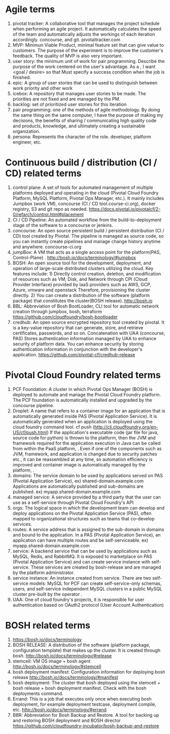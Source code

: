 # Agile terms

1. pivotal tracker: A collaborative tool that manages the project schedule when performing an agile project. It automatically calculates the speed of the team and automatically adjusts the workings of each iteration accordingly. concourse, and git. pivotaltracker.com
2. MVP: Minimun Viable Product, minimal feature set that can give value to customers. The purpose of the experiment is to improve the customer's feedback. The quality of MVP is also very important.
3. user story: the minimum unit of work for pair programming. Describe the purpose of the work centered on the user's advantage. As a <role>, I want <goal / desire> so that <benefit> Must specify a success condition when the job is finished.
4. epic: A group of user stories that can be used to distinguish between work priority and other work
5. icebox: A repository that manages user stories to be made. The priorities are not fixed and are managed by the PM.
6. backlog: set of prioritized user stories for this iteration
7. pair programming: one of the methods of agile methodology. By doing the same thing on the same computer, I have the purpose of making my decisions, the benefits of sharing / communicating high quality code and products, knowledge, and ultimately creating a sustainable organization.
8. persona: Represents the character of the role. developer, platform engineer, etc.

# Continuous build / distribution (CI / CD) related terms
1. control plane: A set of tools for automated management of multiple platforms deployed and operating in the cloud (Pivotal Cloud Foundry Platform, MySQL Platform, Pivotal Ops Manager, etc.). It mainly includes Jumpbox (work VM), concourse (CI / CD tool.course-ci.org), docker registry, S3 and git repo as needed.
https://docs.pivotal.io/pivotalcf/2-0/refarch/control.html#placement
2. CI / CD Pipeline: An automated workflow from the build-to-deployment stage of the software to a concourse or jenkins.
3. concourse: An open source persistent build / persistent distribution (CI / CD) tool created by Pivotal. The pipeline is managed as source code, so you can instantly create pipelines and manage change history anytime and anywhere. concourse-ci.org
4. jumpBox: A VM that acts as a single access point for the platform(PAS, Control-Plane) . http://bosh.io/docs/terminology/#jumpbox
5. BOSH: An open source tool for the development, deployment, and operation of large-scale distributed clusters utilizing the cloud. Key features include: 1) Directly control creation, deletion, and modification of resources such as VM, Disk, and Network through CPI (Cloud Provider Interface) provided by IaaS providers such as AWS, GCP, Azure, vmware and openstack Therefore, provisioning the cluster directly. 2) You can create a distribution of the software (platform package) that constitutes the cluster(BOSH release). http://bosh.io
6. BBL: Abbreviation of Bosh BootLoader, CLI tool for automatic network creation through jumpbox, bosh, terraform https://github.com/cloudfoundry/bosh-bootloader
7. credhub: An open source encrypted repository tool created by pivotal. It is a key-value repository that can generate, store, and retrieve certificates, passwords, and so on. Concatenation with UAA (concourse, PAS) Stores authentication information managed by UAA to enhance security of platform data. You can enhance security by storing authentication information in conjunction with the developer's application. https://github.com/pivotal-cf/credhub-release

# Pivotal Cloud Foundry related terms

1. PCF Foundation: A cluster in which Pivotal Ops Manager (BOSH) is deployed to automate and manage the Pivotal Cloud Foundry platform. The PCF foundation is automatically installed and upgraded by the concourse pipeline.
2. Droplet: A name that refers to a container image for an application that is automatically generated inside PAS (Pivotal Application Service). It is automatically generated when an application is deployed using the cloud foundry command tool. cf push (http://cli.cloudfoundry.org/en-US/cf/push.html)
If the application's executable code (jar file for java, source code for python) is thrown to the platform, then the JVM and framework required for the application execution in Java can be called from within the PaaS platform, . Even if one of the components such as JVM, framework, and application is changed due to security patches etc., it can be reassembled at any time, so automation efficiency is improved and container image is automatically managed by the platform, .
3. domains: The service domain to be used by applications served on PAS (Pivotal Application Service), ex) shared-domain.example.com
Applications are automatically published and sub-domains are published. ex) myapp.shared-domain.example.com
4. managed service: A service provided by a third party that the user can use as a self-service through Pivotal Cloud Foundry's API
5. orgs: The logical space in which the development team can develop and deploy applications on the Pivotal Application Service (PAS), often mapped to organizational structures such as teams that co-develop services.
6. routes: A service address that is assigned to the sub-domain in domains and bound to the application. In a PAS (Pivotal Application Service), an application can have multiple routes and be self-serviceable. ex) myapp.shared-domain.example.com
7. service: A backend service that can be used by applications such as MySQL, Redis, and RabbitMQ. It is exposed to marketplace on PAS (Pivotal Application Service) and can create service instance with self-service. These services are created by bosh-release and are managed by the platform administrator.
8. service instance: An instance created from service. There are two self-service models: MySQL for PCF can create self-service-only schemas, users, and self-service independent MySQL clusters in a public MySQL cluster pre-built by the operator .
9. UAA: One of cloud foundry's projects, it is responsible for user authentication based on OAuth2 protocol (User Account Authentication)


# BOSH related terms
1. https://bosh.io/docs/terminology
2. BOSH RELEASE: A distribution of the software (platform package, configuration template) that makes up the cluster. It is created through bosh. http://bosh.io/docs/terminology/#release
3. stemcell: VM OS image + bosh agent http://bosh.io/docs/terminology/#stemcell
4. bosh deployment manifest: Configuration information for deploying bosh release http://bosh.io/docs/terminology/#manifest
5. bosh deployment: The cluster that bosh deployed using the stemcell + bosh release + bosh deployment manifest. Check with the bosh deployments command.
6. Errand: This is a job that executes only once when executing bosh deployment, for example deployment testcase, deployment compile, etc. http://bosh.io/docs/terminology/#errand
7. BBR: Abbreviation for Bosh Backup and Restore. A tool for backing up and restoring BOSH deployment and BOSH director https://github.com/cloudfoundry-incubator/bosh-backup-and-restore


